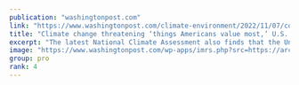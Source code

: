 ```yaml
---
publication: "washingtonpost.com"
link: "https://www.washingtonpost.com/climate-environment/2022/11/07/cop27-climate-change-report-us/"
title: "Climate change threatening ‘things Americans value most,’ U.S. report says"
excerpt: "The latest National Climate Assessment also finds that the United States has warmed 68 percent faster than the planet as a whole. "
image: "https://www.washingtonpost.com/wp-apps/imrs.php?src=https://arc-anglerfish-washpost-prod-washpost.s3.amazonaws.com/public/NQHX5Q66MAN3KISGVD6H6Y652A.jpg&w=1440"
group: pro
rank: 4
---
```

